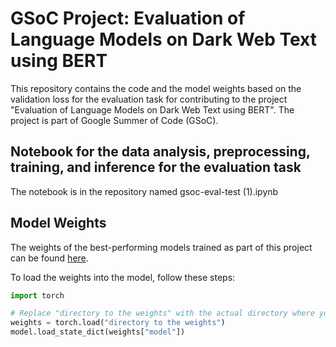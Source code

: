 # GSoC Project: Evaluation of Language Models on Dark Web Text using BERT

This repository contains the code and the model weights based on the validation loss for the evaluation task for contributing to the project "Evaluation of Language Models on Dark Web Text using BERT". The project is part of Google Summer of Code (GSoC).


## Notebook for the data analysis, preprocessing, training, and inference for the evaluation task
The notebook is in the repository named gsoc-eval-test (1).ipynb


## Model Weights
The weights of the best-performing models trained as part of this project can be found [here](https://drive.google.com/drive/folders/1etOZP4j-aWjxs_zUOiQiTYyDZkNuPuHm?usp=sharing). 

To load the weights into the model, follow these steps:
```python
import torch

# Replace "directory to the weights" with the actual directory where you've downloaded the weights
weights = torch.load("directory to the weights")
model.load_state_dict(weights["model"])
